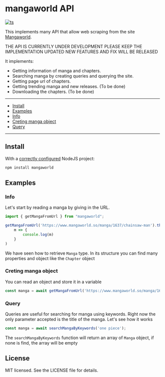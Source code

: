 # mangaworld API

[![ts](https://flat.badgen.net/badge/-/TypeScript?icon=typescript&label&labelColor=blue&color=555555)](https://www.npmjs.com/package/mangaworld)

This implements many API that allow web scraping from the site [Mangaworld](https://www.mangaworld.so/).

THE API IS CURRENTLY UNDER DEVELOPMENT
PLEASE KEEP THE IMPLEMENTATION UPDATED
NEW FEATURES AND FIX WILL BE RELEASED

It implements:

* Getting information of manga and chapters.
* Searching manga by creating queries and querying the site.
* Getting page url of chapters. 
* Getting trending manga and new releases. (To be done)
* Downloading the chapters. (To be done)
---

* [Install](#install)
* [Examples](#examples)
* [Info](#info)
* [Creting manga object](#creating-manga-object)
* [Query](#query)

---

## Install

With a [correctly configured](https://nodesource.com/blog/an-absolute-beginners-guide-to-using-npm/) NodeJS project:

```sh
npm install mangaworld
```

## Examples

### Info

Let's start by reading a manga by giving in the URL.

```js
import { getMangaFromUrl } from "mangaworld";

getMangaFromUrl('https://www.mangaworld.so/manga/1637/chainsaw-man').then(
    m => {
        console.log(m)
    }
)
```

We have seen how to retrieve `Manga` type. 
In its structure you can find many properties and object like the `Chapter` object

### Creting manga object

You can read an object and store it in a variable

```js
const manga = await getMangaFromUrl('https://www.mangaworld.so/manga/1637/chainsaw-man');
```

### Query


Queries are useful for searching for manga using keywords.
Right now the only parameter accepted is the title of the manga.
Let's see how it works

```js
const manga = await searchMangaByKeywords('one piece');
```

The `searchMangaByKeywords` function will return an array of `Manga` object,
if none is find, the array will be empty


## License

MIT licensed. See the LICENSE file for details.